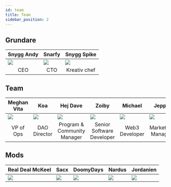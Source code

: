 ```yaml
---
id: team
title: Team
sidebar_position: 2
---
```


## Grundare

| Snygg Andy                   | Snarfy                       | Snygg Spike                           |
| ---------------------------- | ---------------------------- | ------------------------------------- |
| ![](/img/NiftyAndy.png)      | ![](/img/snarfy.png)         | ![](/img/NiftySpike.png)              |
| <div align="center">CEO | <div align="center">CTO | <div align="center">Kreativ chef |

## Team

| Meghan Vita                        | Koa                                   | Hej Dave                                             | Zoiby                                              | Michael                                 | Jeppe                                      |
| ---------------------------------- | ------------------------------------- | ---------------------------------------------------- | -------------------------------------------------- | --------------------------------------- | ------------------------------------------ |
| ![](/img/NiftyMorgan.png)          | ![](/img/koa.png)                     | ![](/img/bolo.png)                                   | ![](/img/zoiby.png)                                | ![](/img/NiftyMichael.png)              | ![](/img/jeppe.png)                        |
| <div align="center">VP of Ops | <div align="center">DAO Director | <div align="center">Program & Community Manager | <div align="center">Senior Software Developer | <div align="center">Web3 Developer | <div align="center">Marketing Manager |

## Mods

| Real Deal McKeel       | Sacx               | DoomyDays           | Nardus             | Jordanien            |
| ---------------------- | ------------------ | ------------------- | ------------------ | -------------------- |
| ![](/img/realdeal.png) | ![](/img/sacx.png) | ![](/img/doomy.png) | ![](/img/nard.png) | ![](/img/jordan.png) |
